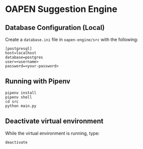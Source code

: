 # OAPEN Suggestion Engine

## Database Configuration (Local)

Create a `database.ini` file in `oapen-engine/src` with the following:

```
[postgresql]
host=localhost
database=postgres
user=<username>
password=<your-password>
```

## Running with Pipenv

```
pipenv install
pipenv shell
cd src
python main.py
```

## Deactivate virtual environment

While the virtual environment is running, type:

```
deactivate
```

